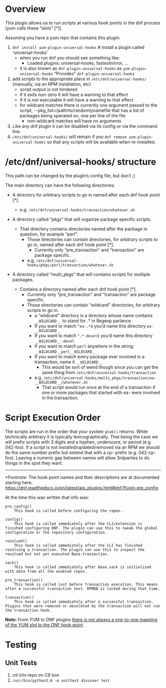 # Overview

This plugin allows us to run scripts at various hook points in the dnf process (yum calls these “slots” [*]).

Assuming you have a yum repo that contains this plugin:

1.  `dnf install yum-plugin-universal-hooks` # install a plugin called 'universal-hooks'
    *   when you run dnf you should see something like:
        *   Loaded plugins: universal-hooks, fastestmirror, …
    * it is also known as `dnf-plugin-universal-hooks` as `yum-plugin-universal-hooks` “Provides” `dnf-plugin-universal-hooks`
2.  add scripts to the appropriate place in `/etc/dnf/universal-hooks/` (manually, via an RPM installation, etc)
    *   script output is not hindered
    *   if it exits non-zero it will have a warning to that effect
    *   if it is not executable it will have a warning to that effect
    *   for wildcard matches there is currently one argument passed to the script, --pkg_list=/path/to/randomlynamefile that has a list of packages being operated on, one per line of the file
        * non-wildcard matches will have no arguments
3.  Like any dnf plugin it can be disabled via its config or via the command line.
4.  `/etc/dnf/universal-hooks/` will remain if you `dnf remove yum-plugin-universal-hooks` so that any scripts will be available when re-installed.

# /etc/dnf/universal-hooks/ structure

This path can be changed by the plugin’s config file, but don’t  ;)

The main directory can have the following directories:

*   A directory for arbitrary scripts to go in named after each dnf hook point [*].
    *   e.g. `/etc/dnf/universal-hooks/transaction/whatever.sh`
*   A directory called “pkgs” that will organize package specific scripts.
    *   That directory contains directories named after the package in question, for example “perl”.
        *   Those directories can contain directories, for arbitrary scripts to go in, named after each dnf hook point [*].
            *   Currently only “pre_transaction” and “transaction” are package specific.
        *   e.g. `/etc/dnf/universal-hooks/pkgs/perl/transaction/whatever.sh`

*   A directory called “multi_pkgs” that will contains scripts for multiple packages.
    *   Contains a directory named after each dnf hook point [*].
        *   Currently only “pre_transaction” and “transaction” are package specific.
        *   Those directories can contain “wildcard” directories, for arbitrary scripts to go in.
            *   a “wildcard” directory is a directory whose name contains `__WILDCARD__` to stand for .* in Regexp parlance
            *   If you want to match `^ea-.*$` you’d name this directory `ea-__WILDCARD__`
            *   If you want to match `^.*-devel$` you’d name this directory `__WILDCARD__-devel`
            *   If you want to match `perl` anywhere in the string: `__WILDCARD__perl__WILDCARD__`
            *   If you want to match every package ever involved in a transaction, name it `__WILDCARD__`
                *   This would be sort of weird though since you can get the same thing from `/etc/dnf/universal-hooks/transaction`
            *   e.g. `/etc/dnf/universal-hooks/multi_pkgs/transaction/ea-__WILDCARD__/whatever.sh`
                *   That script would run once at the end of a transaction if one or more packages that started with ea- were involved in the transaction.

# Script Execution Order

The scripts are run in the order that your system `glob()` returns. While technically arbitrary it is typically lexicographically. That being the case we will prefix scripts with 3 digits and a hyphen, underscore, or period (e.g. 042-foo). If a script is not installed/updated/removed via an RPM we should do the same number prefix but extend that with a cp- prefix (e.g. 042-cp-foo). Leaving a numeric gap between names will allow 3rdparties to do things in the spot they want.


* * *


*Footnote: The hook point names and their descriptions are at documented starting here: https://dnf.readthedocs.io/en/latest/api_plugins.html#dnf.Plugin.pre_config

At the time this was written that info was:

```
pre_config()
    This hook is called before configuring the repos.

config()
    This hook is called immediately after the CLI/extension is finished configuring DNF. The plugin can use this to tweak the global configuration or the repository configuration.

resolved()
    This hook is called immediately after the CLI has finished resolving a transaction. The plugin can use this to inspect the resolved but not yet executed Base.transaction.

sack()
    This hook is called immediately after Base.sack is initialized with data from all the enabled repos.

pre_transaction()
    This hook is called just before transaction execution. This means after a successful transaction test. RPMDB is locked during that time.

transaction()
    This hook is called immediately after a successful transaction. Plugins that were removed or obsoleted by the transaction will not run the transaction hook.
```

**Note:** From YUM to DNF plugins [there is not always a one-to-one mapping of the YUM slot to the DNF hook point](https://dnf.readthedocs.io/en/latest/api_vs_yum.html#changes-in-the-dnf-hook-api-compared-to-yum).

# Testing

## Unit Tests

1. cd into repo on C8 box
2. `/usr/bin/python3.6 -m unittest discover test`
